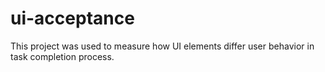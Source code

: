 ui-acceptance
=============

This project was used to measure how UI elements differ user behavior in task completion process.
